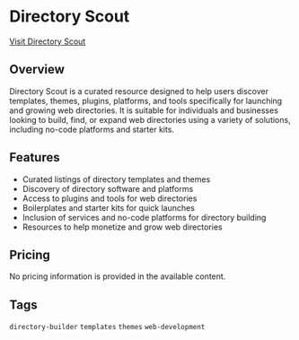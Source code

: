 # Directory Scout

[Visit Directory Scout](https://www.producthunt.com/products/directory-scout)

## Overview
Directory Scout is a curated resource designed to help users discover templates, themes, plugins, platforms, and tools specifically for launching and growing web directories. It is suitable for individuals and businesses looking to build, find, or expand web directories using a variety of solutions, including no-code platforms and starter kits.

## Features
- Curated listings of directory templates and themes
- Discovery of directory software and platforms
- Access to plugins and tools for web directories
- Boilerplates and starter kits for quick launches
- Inclusion of services and no-code platforms for directory building
- Resources to help monetize and grow web directories

## Pricing
No pricing information is provided in the available content.

## Tags
`directory-builder` `templates` `themes` `web-development`